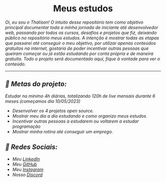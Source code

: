 <h1 align="center">Meus estudos</h1>

<p><em>Oi, eu sou o Thalison! O intuito desse repositório tem como objetivo principal documentar toda a minha jornada de iniciante até desenvolvedor web, passando por todos os cursos, desafios e projetos que fiz, deixando público no repositório meus estudos. A intenção é mostrar todas as etapas que passarei até conseguir o meu objetivo, por utilizar apenas conteúdos gratuitos na internet, gostaria de poder incentivar outras pessoas que queiram começar ou já estão estudando por conta própria e de maneira gratuita. Todo o projeto será documentado aqui, fique à vontade para ver o conteúdo. 
  
 <hr>
  
 <h2>📝 Metas do projeto:</h2>
 <p>Estudar no mínimo 4h diárias, totalizando 120h de live mensais durante 6 meses.(começamos dia 10/05/2023)</p>
  <ul>
    <li> Desenvolver os 4 projetos open source.</li>
    <li>Mostrar meu dia a dia estudando e como organizo meus estudos.</li>
    <li>Incentivar outras pessoas a estudarem ou voltarem a estudar programação</li>
    <li> Mostrar minha rotina até conseguir um emprego.</li>
  </ul>
  
  
  ## :iphone: Redes Sociais:
* Meu [LinkedIn](https://www.linkedin.com/in/thalison-moreira)
* Meu [GitHub](https://github.com/thalisonsilva)
* Meu [Instagram](https://www.instagram.com/devthalis/)
* Nosso [Discord](a)
  
  

